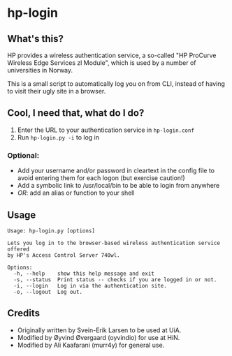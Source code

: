 # hp-login

## What's this?

HP provides a wireless authentication service, a so-called "HP ProCurve Wireless Edge Services zl Module", which is used by a number of universities in Norway.

This is a small script to automatically log you on from CLI, instead of having to visit their ugly site in a browser.

## Cool, I need that, what do I do?

1. Enter the URL to your authentication service in `hp-login.conf`
2. Run `hp-login.py -i` to log in

### Optional:

* Add your username and/or password in cleartext in the config file to avoid entering them for each logon (but exercise caution!)
* Add a symbolic link to /usr/local/bin to be able to login from anywhere
* *OR*: add an alias or function to your shell

## Usage

    Usage: hp-login.py [options]
    
    Lets you log in to the browser-based wireless authentication service offered
    by HP's Access Control Server 740wl.
    
    Options:
      -h, --help    show this help message and exit
      -s, --status  Print status -- checks if you are logged in or not.
      -i, --login   Log in via the authentication site.
      -o, --logout  Log out.

## Credits

* Originally written by Svein-Erik Larsen to be used at UiA.
* Modified by Øyvind Øvergaard (oyvindio) for use at HiN.
* Modified by Ali Kaafarani (murr4y) for general use.

